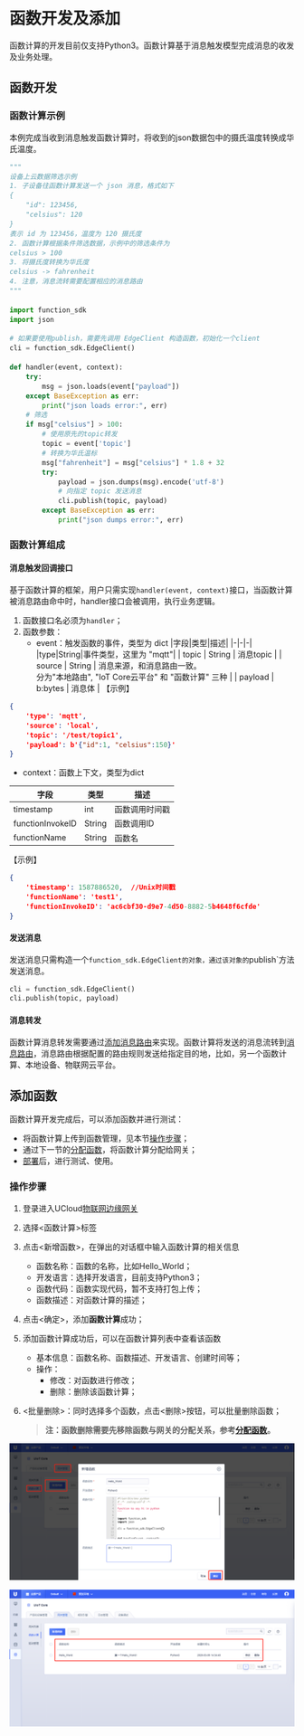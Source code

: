 # 函数开发及添加

函数计算的开发目前仅支持Python3。函数计算基于消息触发模型完成消息的收发及业务处理。

## 函数开发

### 函数计算示例

本例完成当收到消息触发函数计算时，将收到的json数据包中的摄氏温度转换成华氏温度。

```python
"""
设备上云数据筛选示例
1. 子设备往函数计算发送一个 json 消息，格式如下
{
    "id": 123456,
    "celsius": 120
}
表示 id 为 123456，温度为 120 摄氏度
2. 函数计算根据条件筛选数据，示例中的筛选条件为
celsius > 100
3. 将摄氏度转换为华氏度
celsius -> fahrenheit
4. 注意，消息流转需要配置相应的消息路由
"""

import function_sdk
import json

# 如果要使用publish，需要先调用 EdgeClient 构造函数，初始化一个client
cli = function_sdk.EdgeClient()

def handler(event, context):
    try:
        msg = json.loads(event["payload"])
    except BaseException as err:
        print("json loads error:", err)
    # 筛选
    if msg["celsius"] > 100:
        # 使用原先的topic转发
        topic = event['topic']
        # 转换为华氏温标
        msg["fahrenheit"] = msg["celsius"] * 1.8 + 32
        try:
            payload = json.dumps(msg).encode('utf-8')
            # 向指定 topic 发送消息
            cli.publish(topic, payload)
        except BaseException as err:
            print("json dumps error:", err)
```



### 函数计算组成

#### 消息触发回调接口

基于函数计算的框架，用户只需实现`handler(event, context)`接口，当函数计算被消息路由命中时，handler接口会被调用，执行业务逻辑。

1. 函数接口名必须为`handler`；
2. 函数参数：
   - event：触发函数的事件，类型为 dict
|字段|类型|描述|
|-|-|-|
|type|String|事件类型，这里为 "mqtt"|
| topic   | String  | 消息topic                                                    |
| source  | String  | 消息来源，和消息路由一致。<br>分为"本地路由", "IoT Core云平台" 和 "函数计算" 三种 |
| payload | b:bytes | 消息体                                                       |
【示例】

```json
{
    'type': 'mqtt',
    'source': 'local',
    'topic': '/test/topic1',
    'payload': b'{"id":1, "celsius":150}'
}
```

   - context：函数上下文，类型为dict

| 字段             | 类型   | 描述           |
| ---------------- | ------ | -------------- |
| timestamp        | int    | 函数调用时间戳 |
| functionInvokeID | String | 函数调用ID     |
| functionName     | String | 函数名         |

【示例】

```json
{
    'timestamp': 1587886520,  //Unix时间戳
    'functionName': 'test1',
    'functionInvokeID': 'ac6cbf30-d9e7-4d50-8882-5b4648f6cfde'
}
```

#### 发送消息

发送消息只需构造一个`function_sdk.EdgeClient的对象，通过该对象的`publish`方法发送消息。

```python
cli = function_sdk.EdgeClient()
cli.publish(topic, payload)
```

#### 消息转发

函数计算消息转发需要通过[添加消息路由]()来实现。函数计算将发送的消息流转到[消息路由]()，消息路由根据配置的路由规则发送给指定目的地，比如，另一个函数计算、本地设备、物联网云平台。

## 添加函数

函数计算开发完成后，可以添加函数并进行测试：

- 将函数计算上传到函数管理，见本节[操作步骤]()；
- 通过下一节的[分配函数]()，将函数计算分配给网关；
- [部署]()后，进行测试、使用。

### 操作步骤

1. 登录进入UCloud[物联网边缘网关](https://console.ucloud.cn/uiot_edge)

2. 选择<函数计算>标签

3. 点击<新增函数>，在弹出的对话框中输入函数计算的相关信息

   - 函数名称：函数的名称，比如Hello_World；
   - 开发语言：选择开发语言，目前支持Python3；
   - 函数代码：函数实现代码，暂不支持打包上传；
   - 函数描述：对函数计算的描述；

4. 点击<确定>，添加**函数计算**成功；

5. 添加函数计算成功后，可以在函数计算列表中查看该函数

   - 基本信息：函数名称、函数描述、开发语言、创建时间等；
   - 操作：
     - 修改：对函数进行修改；
     - 删除：删除该函数计算；

6. <批量删除>：同时选择多个函数，点击<删除>按钮，可以批量删除函数；

   > **注：函数删除需要先移除函数与网关的分配关系，参考[分配函数]()。**

![新增函数](../../images/新增函数.png)

![新增函数列表](../../images/新增函数列表.png)
